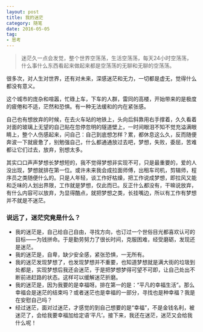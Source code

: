```yaml
---
layout: post
title: 我的迷茫
category: 随笔
date: 2016-05-05
tag: 
- 思考
---
```

> 迷茫久一点会发觉，整个世界空荡荡，生活空荡荡，每天24小时空荡荡，什么事什么东西看起来做起来都是空荡荡的无聊和无聊的空荡荡。

<!-- more -->

 很多次，对人生对世界，还有对未来，深感迷茫和无力，一切都是虚无，觉得什么都没有意义。

 这个城市的庞杂和喧嚣，忙碌上车，下车的人群，雷同的高楼，开始带来的是极度的疲倦和不适，茫然和恐惧。有一种无法缓和的内在紧张感。

自己也有想放弃的时候，在去火车站的地铁上，头向后斜靠用右手撑着，久久看着对面的玻璃上无望的自己贴在忽停忽明的隧道壁上，一时间眼泪不知不觉充溢满眼睛上，整个人伤感起来，问自己：自己到底想怎样？累，都休息这么久，反而随便奔波一下就疲惫了，别勉强自己，什么都通通放过去吧，梦想，失败，委屈，苦难都让它们过去，放弃，别想太多。

其实口口声声梦想长梦想短的，我不觉得梦想非实现不可，只是最重要的，爱的人没出现，梦想就排在第一位。或许未来我会成拉面师傅，出租车司机，剪辑师，程序员之类随便什么的。只是人年轻，谈工作好枯燥，把工作说成梦想，即拉风又能和乏味的人划出界限，工作就是梦想，仅此而已。反正什么都没有，干嘛说放弃，有什么内容可以放弃，为显得酷点，就把梦想之类，长挂嘴边，所以有工作有梦想并不就是不迷茫。

### 说远了，迷茫究竟是什么？

- 我的迷茫是，自己给自己自由，寻找方向，也订过一个世俗目光都喜欢认可的目标——为钱拼命。于是勤劳努力了很长时间，克服困难，经受磨砺，发现还是迷茫。
- 我的迷茫是，自卑，缺少安全感，紧张恐惧，一无所有。
- 我的迷茫发现梦想了，也发现梦想并不重要，也知道梦想就是满大街的垃圾到处都是，实现梦想后我还会迷茫，于是把梦想梦得可望不可即，让自己处出不断前进赶路的状态。这样可以缓解迷茫折磨。
- 我的迷茫是，因为我要的是幸福呀。排在第一的是：“平凡的幸福生活”。那么幸福会是迷茫的结束吗？或者迷茫也是幸福的一部分，寻找也是种幸福？我是在安慰自己吗？
- 经过迷茫，面对过迷茫，才感觉的到自己想要的是“幸福”，不是金钱名利，被迷茫了，会给我要幸福加给定语‘平凡’。接下来，我还在迷茫，迷茫又会给我什么呢！
    
